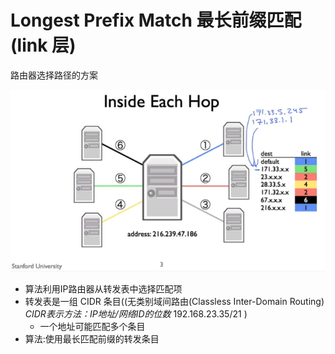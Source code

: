 # Longest Prefix Match 最长前缀匹配(link 层)

路由器选择路径的方案

![img](routeTable.png)

- 算法利用IP路由器从转发表中选择匹配项
- 转发表是一组 CIDR 条目((无类别域间路由(Classless Inter-Domain Routing) *CIDR表示方法：IP地址/网络ID的位数* 192.168.23.35/21 )
  - 一个地址可能匹配多个条目
- 算法:使用最长匹配前缀的转发条目